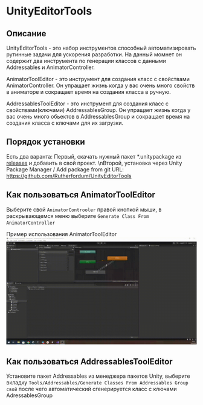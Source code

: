 # UnityEditorTools

## Описание
UnityEditorTools - это набор инструментов способный автоматизировать рутинные задачи для ускорения разработки. На данный момнет он содержит два инструмента по генерации классов с данными Addressables и AnimatorController. 

AnimatorToolEditor  - это инструмент для создания класс с свойствами AnimatorController. Он упращает жизнь когда у вас очень много свойств в аниматоре и сокращает время на создания класса в ручную.

AddressablesToolEditor  - это инструмент для создания класс с свойствами(ключами) AddressablesGroup. Он упращает жизнь когда у вас очень много обьектов в AddressablesGroup и сокращает время на создания класса с ключами для их загрузки.

## Порядок установки
Есть два варанта:
Первый, скачать нужный пакет *.unitypackage из [releases](https://github.com/Rutherfordum/UnityEditorTools/releases) и добавить в свой проект.
\nВторой, установка через Unity Package Manager / Add package from git URL: https://github.com/Rutherfordum/UnityEditorTools

## Как пользоваться AnimatorToolEditor
Выберите свой `AnimatorControoler` правой кнопкой мыши, в раскрывающемся меню выберите `Generate Class From AnimatorController` 

Пример использования AnimatorToolEditor
![Alt Text](https://github.com/Rutherfordum/UnityAnimatorTools/blob/main/VideoResources/2024-04-26-17-51-33.gif)

## Как пользоваться AddressablesToolEditor
Установите пакет Addressables из менеджера пакетов Unity, выберите вкладку `Tools/Addressables/Generate Classes From Addressables Group свой` после чего автоматический сгенерируется класс с ключами AdressablesGroup 
